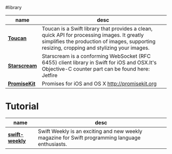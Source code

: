 #library

|   name      |     desc      |
|------------ | ------------- |   
|**[Toucan](https://github.com/gavinbunney/Toucan)** | Toucan is a Swift library that provides a clean, quick API for processing images. It greatly simplifies the production of images, supporting resizing, cropping and stylizing your images.|
|**[Starscream](https://github.com/daltoniam/Starscream)** | Starscream is a conforming WebSocket (RFC 6455) client library in Swift for iOS and OSX.It's Objective-C counter part can be found here: Jetfire|
|**[PromiseKit](https://github.com/mxcl/PromiseKit)** |Promises for iOS and OS X <http://promisekit.org>|

# Tutorial

|   name      |     desc      |
|------------ | ------------- |  
|**[swift-weekly](https://github.com/vandadnp/swift-weekly)** | Swift Weekly is an exciting and new weekly magazine for Swift programming language enthusiasts.|